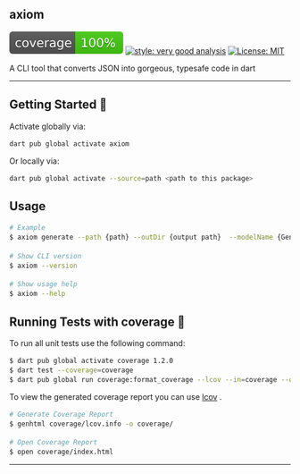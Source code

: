 ## axiom

![coverage][coverage_badge]
[![style: very good analysis][very_good_analysis_badge]][very_good_analysis_link]
[![License: MIT][license_badge]][license_link]

A CLI tool that converts JSON into gorgeous, typesafe code in dart

---

## Getting Started 🚀

Activate globally via:

```sh
dart pub global activate axiom
```

Or locally via:

```sh
dart pub global activate --source=path <path to this package>
```

## Usage

```sh
# Example
$ axiom generate --path {path} --outDir {output path}  --modelName {Generate Model Name}

# Show CLI version
$ axiom --version

# Show usage help
$ axiom --help
```

## Running Tests with coverage 🧪

To run all unit tests use the following command:

```sh
$ dart pub global activate coverage 1.2.0
$ dart test --coverage=coverage
$ dart pub global run coverage:format_coverage --lcov --in=coverage --out=coverage/lcov.info
```

To view the generated coverage report you can use [lcov](https://github.com/linux-test-project/lcov)
.

```sh
# Generate Coverage Report
$ genhtml coverage/lcov.info -o coverage/

# Open Coverage Report
$ open coverage/index.html
```

---

[coverage_badge]: coverage_badge.svg
[license_badge]: https://img.shields.io/badge/license-MIT-blue.svg
[license_link]: https://opensource.org/licenses/MIT
[very_good_analysis_badge]: https://img.shields.io/badge/style-very_good_analysis-B22C89.svg
[very_good_analysis_link]: https://pub.dev/packages/very_good_analysis
